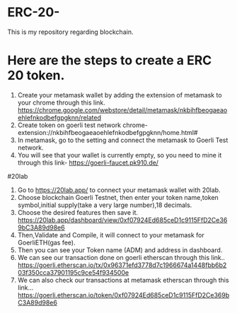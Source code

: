 # ERC-20-
This is my repository regarding blockchain.
# Here are the steps to create a ERC 20 token.
1. Create your metamask wallet by adding the extension of metamask to your chrome through this link.
 https://chrome.google.com/webstore/detail/metamask/nkbihfbeogaeaoehlefnkodbefgpgknn/related
2. Create token on goerli test network
   chrome-extension://nkbihfbeogaeaoehlefnkodbefgpgknn/home.html#
3. In metamask, go to the setting and connect the metamask to Goerli Test network.
4. You will see that your wallet is  currently empty, so you need to mine it through this link-
   https://goerli-faucet.pk910.de/

#20lab
1. Go to https://20lab.app/ to connect your metamask wallet with 20lab.
2. Choose blockchain Goerli Testnet, then enter your token name,token symbol,initial supply(take a very large number),18 decimals.
3. Choose the desired features then save it.
 https://20lab.app/dashboard/view/0xf07924Ed685ceD1c9115FfD2Ce369bC3A89d98e6
4. Then,Validate and Compile, it will connect to your metamask for GoerliETH(gas fee).
5. Then you can see your Token name (ADM) and address in dashboard.
6. We can see our transaction done on goerli etherscan through this link..
   https://goerli.etherscan.io/tx/0x96371efd3778d7c1966674a1448fbb6b203f350cca37901195c9ce54f934500e
7. We can also check our transactions at metamask etherscan through this link...
   https://goerli.etherscan.io/token/0xf07924Ed685ceD1c9115FfD2Ce369bC3A89d98e6


 
